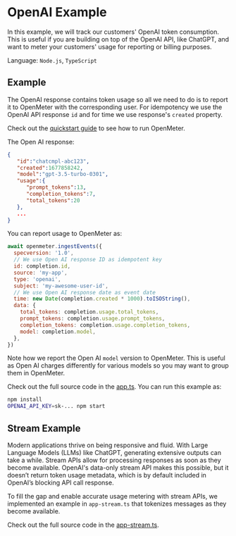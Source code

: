 # OpenAI Example

In this example, we will track our customers' OpenAI token consumption.
This is useful if you are building on top of the OpenAI API, like ChatGPT,
and want to meter your customers' usage for reporting or billing purposes.

Language: `Node.js`, `TypeScript`

## Example

The OpenAI response contains token usage so all we need to do is to report it to OpenMeter with the corresponding user.
For idempotency we use the OpenAI API response `id` and for time we use response's `created` property.

Check out the [quickstart guide](/quickstart) to see how to run OpenMeter.

The Open AI response:

```json
{
   "id":"chatcmpl-abc123",
   "created":1677858242,
   "model":"gpt-3.5-turbo-0301",
   "usage":{
      "prompt_tokens":13,
      "completion_tokens":7,
      "total_tokens":20
   },
   ...
}
```

You can report usage to OpenMeter as:

```javascript
await openmeter.ingestEvents({
  specversion: '1.0',
  // We use Open AI response ID as idempotent key
  id: completion.id,
  source: 'my-app',
  type: 'openai',
  subject: 'my-awesome-user-id',
  // We use Open AI response date as event date
  time: new Date(completion.created * 1000).toISOString(),
  data: {
    total_tokens: completion.usage.total_tokens,
    prompt_tokens: completion.usage.prompt_tokens,
    completion_tokens: completion.usage.completion_tokens,
    model: completion.model,
  },
})
```

Note how we report the Open AI `model` version to OpenMeter.
This is useful as Open AI charges differently for various models so you may want to group them in OpenMeter.

Check out the full source code in the [app.ts](./app.ts).
You can run this example as:

```sh
npm install
OPENAI_API_KEY=sk-... npm start
```

## Stream Example

Modern applications thrive on being responsive and fluid. With Large Language Models (LLMs) like ChatGPT,
generating extensive outputs can take a while. Stream APIs allow for processing responses as soon as they become available.
OpenAI's data-only stream API makes this possible, but it doesn’t return token usage metadata,
which is by default included in OpenAI’s blocking API call response.

To fill the gap and enable accurate usage metering with stream APIs,
we implemented an example in `app-stream.ts` that tokenizes messages as they become available.

Check out the full source code in the [app-stream.ts](./app-stream.ts).
